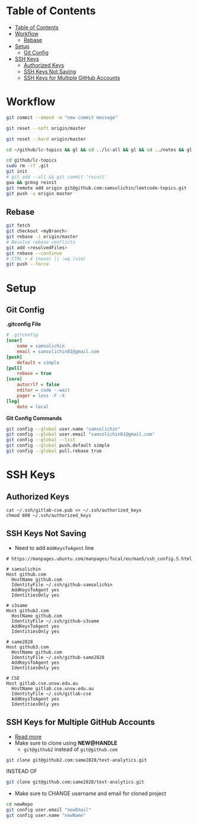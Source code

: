 # Table of Contents

- [Table of Contents](#table-of-contents)
- [Workflow](#workflow)
  - [Rebase](#rebase)
- [Setup](#setup)
  - [Git Config](#git-config)
- [SSH Keys](#ssh-keys)
  - [Authorized Keys](#authorized-keys)
  - [SSH Keys Not Saving](#ssh-keys-not-saving)
  - [SSH Keys for Multiple GitHub Accounts](#ssh-keys-for-multiple-github-accounts)

# Workflow

```sh
git commit --amend -m "new commit message"
```

```sh
git reset --soft origin/master
```

```sh
git reset --hard origin/master
```

```sh
cd ~/github/lc-topics && gl && cd ../lc-all && gl && cd ../notes && gl && cd ../config && gl && cd ../lnt-topics && gl && cd ../lnt-all && gl && cd ../oa && gl && cd ../fe && gl && cd
```

```sh
cd github/lc-topics
sudo rm -rf .git
git init
# git add --all && git commit 'reinit'
gaa && gcmsg reinit
git remote add origin git@github.com:samsolichin/leetcode-topics.git
git push -u origin master
```

## Rebase

```sh
git fetch
git checkout <myBranch>
git rebase -i origin/master
# Resolve rebase conflicts
git add <resolvedFiles>
git rebase --continue
# CTRL + X (nano) || :wq (vim)
git push --force
```

# Setup

## Git Config

**.gitconfig File**

```ini
# .gitconfig
[user]
	name = samsolichin
	email = samsolichin01@gmail.com
[push]
	default = simple
[pull]
	rebase = true
[core]
	autocrlf = false
	editor = code --wait
	pager = less -F -X
[log]
	date = local
```

**Git Config Commands**

```sh
git config --global user.name "samsolichin"
git config --global user.email "samsolichin01@gmail.com"
git config --global --list
git config --global push.default simple
git config --global pull.rebase true
```

# SSH Keys

## Authorized Keys

```shell
cat ~/.ssh/gitlab-cse.pub >> ~/.ssh/authorized_keys
chmod 600 ~/.ssh/authorized_keys
```

## SSH Keys Not Saving

- Need to add `AddKeysToAgent` line

```shell
# https://manpages.ubuntu.com/manpages/focal/en/man5/ssh_config.5.html

# samsolichin
Host github.com
  HostName github.com
  IdentityFile ~/.ssh/github-samsolichin
  AddKeysToAgent yes
  IdentitiesOnly yes

# s3same
Host github2.com
  HostName github.com
  IdentityFile ~/.ssh/github-s3same
  AddKeysToAgent yes
  IdentitiesOnly yes

# same2828
Host github3.com
  HostName github.com
  IdentityFile ~/.ssh/github-same2828
  AddKeysToAgent yes
  IdentitiesOnly yes

# CSE
Host gitlab.cse.unsw.edu.au
  HostName gitlab.cse.unsw.edu.au
  IdentityFile ~/.ssh/gitlab-cse
  AddKeysToAgent yes
  IdentitiesOnly yes
```

## SSH Keys for Multiple GitHub Accounts

- [Read more](https://gist.github.com/oanhnn/80a89405ab9023894df7)
- Make sure to clone using **NEW@HANDLE**
  - `git@github2` instead of `git@github.com`

```sh
git clone git@github2.com:same2828/text-analytics.git
```

INSTEAD OF

```sh
git clone git@github.com:same2828/text-analytics.git
```

- Make sure to CHANGE username and email for cloned project

```sh
cd newRepo
git config user.email "newEmail"
git config user.name "newName"
```
